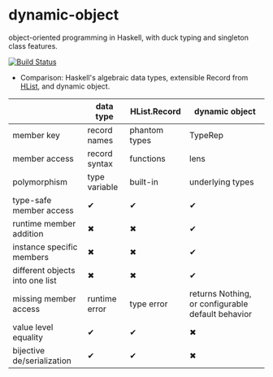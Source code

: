 dynamic-object
==============

object-oriented programming in Haskell, with duck typing and singleton class features.


[![Build Status](https://travis-ci.org/nushio3/dynamic-object.png?branch=master)](https://travis-ci.org/nushio3/dynamic-object)


- Comparison: Haskell's algebraic data types, extensible Record from [HList](hackage.haskell.org/package/HList), and dynamic object. 



　                               | data type     | HList.Record  |dynamic object
---------------------------------|---------------|---------------|---------------
member key                       | record names  | phantom types | TypeRep
member access                    | record syntax | functions     | lens
polymorphism                     | type variable | built-in      | underlying types
type-safe member access          | ✔             | ✔             | ✔ 
runtime member addition          | ✖             | ✖             | ✔ 
instance specific members        | ✖　           | ✖             | ✔ 
different objects into one list  | ✖　           | ✖             | ✔ 
missing member access            | runtime error | type error    | returns Nothing, or configurable default behavior
value level equality             | ✔ 　          | ✔             | ✖
bijective de/serialization       | ✔ 　          | ✔             | ✖
